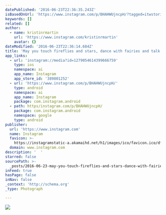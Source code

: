 ```yaml
---
datePublished: '2016-06-23T22:36:35.243Z'
isBasedOnUrl: 'https://www.instagram.com/p/BHAHWUjncpH/?tagged=itwstories'
keywords: []
related: []
author:
  - name: kristinrmartin
    url: 'https://www.instagram.com/kristinrmartin'
    avatar: {}
dateModified: '2016-06-23T22:36:14.684Z'
title: 'May you touch fireflies and stars, dance with fairies and talk to the moon. '
app_links:
  - url: 'instagram://media?id=1279054614399666759'
    type: ios
    namespace: ai
    app_name: Instagram
    app_store_id: '389801252'
  - url: 'https://www.instagram.com/p/BHAHWUjncpH/'
    type: android
    namespace: ai
    app_name: Instagram
    package: com.instagram.android
  - path: https/instagram.com/p/BHAHWUjncpH/
    package: com.instagram.android
    namespace: google
    type: android
publisher:
  url: 'https://www.instagram.com'
  name: Instagram
  favicon: >-
    https://instagramstatic-a.akamaihd.net/h1/images/ico/favicon.ico/dfa85bb1fd63.ico
  domain: www.instagram.com
description: '  '
starred: false
sourcePath: >-
  _posts/2016-06-23-may-you-touch-fireflies-and-stars-dance-with-fairies-and-ta.md
inFeed: true
hasPage: false
inNav: false
_context: 'http://schema.org'
_type: Photograph

---
```

![  ](https://imgflo.herokuapp.com/graph/vahj1ThiexotieMo/f240382be4a3431b19ddba77c50dfae9/noop.jpg?input=https%3A%2F%2Fscontent.cdninstagram.com%2Ft51.2885-15%2Fs640x640%2Fsh0.08%2Fe35%2F13414380_1454606087898905_1373017265_n.jpg%3Fig_cache_key%3DMTI3OTA1NDYxNDM5OTY2Njc1OQ%253D%253D.2)